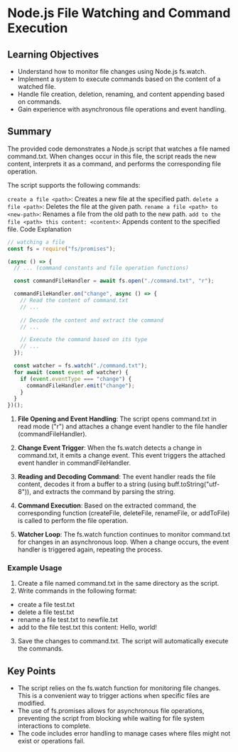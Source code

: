# Node.js File Watching and Command Execution
## Learning Objectives
- Understand how to monitor file changes using Node.js fs.watch.
- Implement a system to execute commands based on the content of a watched file.
- Handle file creation, deletion, renaming, and content appending based on commands.
- Gain experience with asynchronous file operations and event handling.
## Summary
The provided code demonstrates a Node.js script that watches a file named command.txt. When changes occur in this file, the script reads the new content, interprets it as a command, and performs the corresponding file operation.

The script supports the following commands:

`create a file <path>`: Creates a new file at the specified path.
`delete a file <path>`: Deletes the file at the given path.
`rename a file <path> to <new-path>`: Renames a file from the old path to the new path.
`add to the file <path> this content: <content>`: Appends content to the specified file.
Code Explanation
```javaScript
// watching a file
const fs = require("fs/promises");

(async () => {
  // ... (command constants and file operation functions)

  const commandFileHandler = await fs.open("./command.txt", "r");

  commandFileHandler.on("change", async () => {
    // Read the content of command.txt
    // ...
    
    // Decode the content and extract the command
    // ...

    // Execute the command based on its type
    // ...
  });

  const watcher = fs.watch("./command.txt");
  for await (const event of watcher) {
    if (event.eventType === "change") {
      commandFileHandler.emit("change");
    }
  }
})();
```
1. **File Opening and Event Handling**: The script opens command.txt in read mode ("r") and attaches a change event handler to the file handler (commandFileHandler).

2. **Change Event Trigger**: When the fs.watch detects a change in command.txt, it emits a change event. This event triggers the attached event handler in commandFileHandler.

3. **Reading and Decoding Command**: The event handler reads the file content, decodes it from a buffer to a string (using buff.toString("utf-8")), and extracts the command by parsing the string.

4. **Command Execution**: Based on the extracted command, the corresponding function (createFile, deleteFile, renameFile, or addToFile) is called to perform the file operation.

5. **Watcher Loop**: The fs.watch function continues to monitor command.txt for changes in an asynchronous loop. When a change occurs, the event handler is triggered again, repeating the process.

### Example Usage
1. Create a file named command.txt in the same directory as the script.
2. Write commands in the following format:
- create a file test.txt
- delete a file test.txt
- rename a file test.txt to newfile.txt
- add to the file test.txt this content: Hello, world!
3. Save the changes to command.txt. The script will automatically execute the commands.
## Key Points
- The script relies on the fs.watch function for monitoring file changes. This is a convenient way to trigger actions when specific files are modified.
- The use of fs.promises allows for asynchronous file operations, preventing the script from blocking while waiting for file system interactions to complete.
- The code includes error handling to manage cases where files might not exist or operations fail.